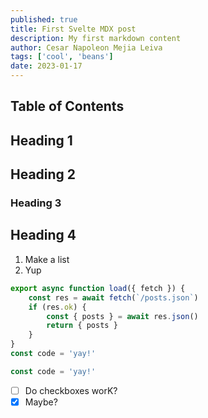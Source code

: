 ```yaml
---
published: true
title: First Svelte MDX post
description: My first markdown content
author: Cesar Napoleon Mejia Leiva
tags: ['cool', 'beans']
date: 2023-01-17
---
```


<script>
  import ReusableButton from '@components/ReusableButton.svelte'
  import ReusableImage from '@components/ReusableImage.svelte'
</script>

## Table of Contents

## Heading 1

## Heading 2

### Heading 3

<ReusableButton />

## Heading 4

1. Make a list
2. Yup

```js
export async function load({ fetch }) {
	const res = await fetch(`/posts.json`)
	if (res.ok) {
		const { posts } = await res.json()
		return { posts }
	}
}
const code = 'yay!'

const code = 'yay!'
```

<ReusableImage image="revue-subscribers-list-search.png" alt="cool"/>

- [ ] Do checkboxes worK?
- [x] Maybe?
